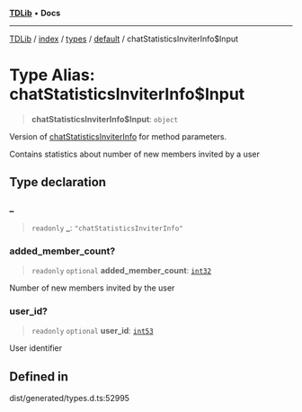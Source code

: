 [**TDLib**](../../../../../../README.md) • **Docs**

***

[TDLib](../../../../../../modules.md) / [index](../../../../../README.md) / [types](../../../README.md) / [default](../README.md) / chatStatisticsInviterInfo$Input

# Type Alias: chatStatisticsInviterInfo$Input

> **chatStatisticsInviterInfo$Input**: `object`

Version of [chatStatisticsInviterInfo](chatStatisticsInviterInfo.md) for method parameters.

Contains statistics about number of new members invited by a user

## Type declaration

### \_

> `readonly` **\_**: `"chatStatisticsInviterInfo"`

### added\_member\_count?

> `readonly` `optional` **added\_member\_count**: [`int32`](int32.md)

Number of new members invited by the user

### user\_id?

> `readonly` `optional` **user\_id**: [`int53`](int53.md)

User identifier

## Defined in

dist/generated/types.d.ts:52995
